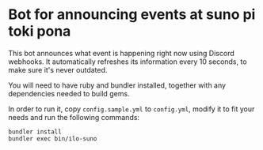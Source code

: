 # Bot for announcing events at suno pi toki pona

This bot announces what event is happening right now using Discord webhooks.
It automatically refreshes its information every 10 seconds, to make sure it's never outdated.

You will need to have ruby and bundler installed, together with any dependencies needed to build
gems.

In order to run it, copy `config.sample.yml` to `config.yml`, modify it to fit your needs and
run the following commands:

```
bundler install
bundler exec bin/ilo-suno
```
